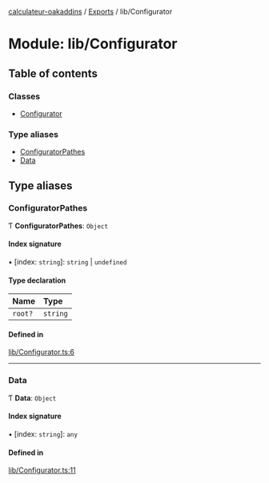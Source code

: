 [calculateur-oakaddins](../README.md) / [Exports](../modules.md) / lib/Configurator

# Module: lib/Configurator

## Table of contents

### Classes

- [Configurator](../classes/lib_configurator.configurator.md)

### Type aliases

- [ConfiguratorPathes](lib_configurator.md#configuratorpathes)
- [Data](lib_configurator.md#data)

## Type aliases

### ConfiguratorPathes

Ƭ **ConfiguratorPathes**: `Object`

#### Index signature

▪ [index: `string`]: `string` \| `undefined`

#### Type declaration

| Name | Type |
| :------ | :------ |
| `root?` | `string` |

#### Defined in

[lib/Configurator.ts:6](https://github.com/P0ulpy/Configurateur-OakAddins/blob/cf4ecab/src/lib/Configurator.ts#L6)

___

### Data

Ƭ **Data**: `Object`

#### Index signature

▪ [index: `string`]: `any`

#### Defined in

[lib/Configurator.ts:11](https://github.com/P0ulpy/Configurateur-OakAddins/blob/cf4ecab/src/lib/Configurator.ts#L11)
